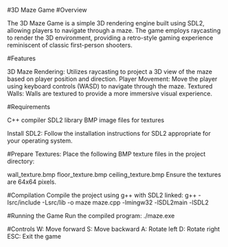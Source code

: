 #3D Maze Game
#Overview

The 3D Maze Game is a simple 3D rendering engine built using SDL2, allowing players to navigate through a maze. The game employs raycasting to render the 3D environment, providing a retro-style gaming experience reminiscent of classic first-person shooters.

#Features

3D Maze Rendering: Utilizes raycasting to project a 3D view of the maze based on player position and direction.
Player Movement: Move the player using keyboard controls (WASD) to navigate through the maze.
Textured Walls: Walls are textured to provide a more immersive visual experience.

#Requirements

C++ compiler
SDL2 library
BMP image files for textures


Install SDL2: Follow the installation instructions for SDL2 appropriate for your operating system.

#Prepare Textures: Place the following BMP texture files in the project directory:

wall_texture.bmp
floor_texture.bmp
ceiling_texture.bmp
Ensure the textures are 64x64 pixels.

#Compilation
Compile the project using g++ with SDL2 linked:
g++ -Isrc/include -Lsrc/lib -o maze maze.cpp -lmingw32 -lSDL2main -lSDL2

#Running the Game
Run the compiled program:
./maze.exe


#Controls
W: Move forward
S: Move backward
A: Rotate left
D: Rotate right
ESC: Exit the game
